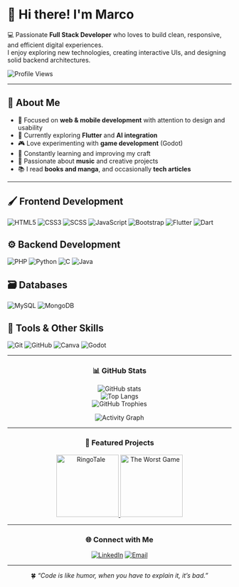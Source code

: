 # 👋 Hi there! I'm Marco  

💻 Passionate **Full Stack Developer** who loves to build clean, responsive, and efficient digital experiences.  
I enjoy exploring new technologies, creating interactive UIs, and designing solid backend architectures.  

![Profile Views](https://komarev.com/ghpvc/?username=Syire&color=blueviolet&style=flat-square)

---

## 🧠 About Me  
- 🎯 Focused on **web & mobile development** with attention to design and usability  
- 🚀 Currently exploring **Flutter** and **AI integration**  
- 🎮 Love experimenting with **game development** (Godot)  
- 🌱 Constantly learning and improving my craft  
- 🎵 Passionate about **music** and creative projects  
- 📚 I read **books and manga**, and occasionally **tech articles**

---

## 🖌️ Frontend Development  
![HTML5](https://img.shields.io/badge/HTML5-%23E34F26.svg?style=for-the-badge&logo=html5&logoColor=white)
![CSS3](https://img.shields.io/badge/CSS3-%231572B6.svg?style=for-the-badge&logo=css3&logoColor=white)
![SCSS](https://img.shields.io/badge/SCSS-%23CC6699.svg?style=for-the-badge&logo=sass&logoColor=white)
![JavaScript](https://img.shields.io/badge/JavaScript-%23323330.svg?style=for-the-badge&logo=javascript&logoColor=%23F7DF1E)
![Bootstrap](https://img.shields.io/badge/Bootstrap-563D7C.svg?style=for-the-badge&logo=bootstrap&logoColor=white)
![Flutter](https://img.shields.io/badge/Flutter-%2302569B.svg?style=for-the-badge&logo=flutter&logoColor=white)
![Dart](https://img.shields.io/badge/Dart-%230175C2.svg?style=for-the-badge&logo=dart&logoColor=white)

## ⚙️ Backend Development  
![PHP](https://img.shields.io/badge/PHP-%23777BB4.svg?style=for-the-badge&logo=php&logoColor=white)
![Python](https://img.shields.io/badge/Python-3670A0?style=for-the-badge&logo=python&logoColor=ffdd54)
![C](https://img.shields.io/badge/C-00599C?style=for-the-badge&logo=c&logoColor=white)
![Java](https://img.shields.io/badge/Java-%23ED8B00.svg?style=for-the-badge&logo=openjdk&logoColor=white)

## 🗃️ Databases  
![MySQL](https://img.shields.io/badge/MySQL-%2300f.svg?style=for-the-badge&logo=mysql&logoColor=white)
![MongoDB](https://img.shields.io/badge/MongoDB-%2347A248.svg?style=for-the-badge&logo=mongodb&logoColor=white)

## 🧰 Tools & Other Skills  
![Git](https://img.shields.io/badge/Git-%23F05033.svg?style=for-the-badge&logo=git&logoColor=white)
![GitHub](https://img.shields.io/badge/GitHub-%23181717.svg?style=for-the-badge&logo=github&logoColor=white)
![Canva](https://img.shields.io/badge/Canva-%2300C4CC.svg?style=for-the-badge&logo=Canva&logoColor=white)
![Godot](https://img.shields.io/badge/Godot%20Engine-478CBF.svg?style=for-the-badge&logo=godotengine&logoColor=white)

---

<div align="center">

### 📊 GitHub Stats  

![GitHub stats](https://github-readme-stats.vercel.app/api?username=Syire&show_icons=true&theme=transparent&hide_border=true)  
![Top Langs](https://github-readme-stats.vercel.app/api/top-langs/?username=Syire&layout=compact&theme=transparent&hide_border=true)  
![GitHub Trophies](https://github-profile-trophy.vercel.app/?username=Syire&theme=algolia&no-bg=true&no-frame=true&margin-w=8)

![Activity Graph](https://github-readme-activity-graph.vercel.app/graph?username=Syire&theme=github-compact&hide_border=true)

---

### 🚀 Featured Projects  
<div align="center">
  <a href="https://github.com/Syire/RingoTale">
    <img src="https://github-readme-stats.vercel.app/api/pin/?username=Syire&repo=RingoTale&theme=transparent&hide_border=true" alt="RingoTale" height="140" />
  </a>
  <a href="https://github.com/Syire/The-Worst-Game-">
    <img src="https://github-readme-stats.vercel.app/api/pin/?username=Syire&repo=The-Worst-Game-&theme=transparent&hide_border=true" alt="The Worst Game" height="140" />
  </a>
</div>

---

### 🌐 Connect with Me  
[![LinkedIn](https://img.shields.io/badge/LinkedIn-%230077B5.svg?style=for-the-badge&logo=linkedin&logoColor=white)](https://www.linkedin.com/in/marco-gurrata?utm_source=share&utm_campaign=share_via&utm_content=profile&utm_medium=android_app)
[![Email](https://img.shields.io/badge/Email-%23EA4335.svg?style=for-the-badge&logo=gmail&logoColor=white)](https://mail.google.com/mail/?view=cm&to=gurr.mar25@gmail.com)

---

🍀 <em>“Code is like humor, when you have to explain it, it’s bad.”
</em>

</div>
